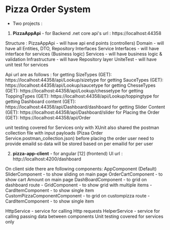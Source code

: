 # Pizza Order System
- Two projects :
1. **PizzaAppApi** - for Backend .net core api's
url : https://localhost:44358

Structure :
PizzaAppApi - will have api end points (controllers)
Domain - will have all Entities, DTO, Repository Interfaces
Service Interfaces - will have interface for services (Business logic)
Services - will have business logic & validation
Infrastructure - will have Repository layer
UniteTest - will have unit test for services


Api url are as follows : 
for getting SizeTypes (GET): https://localhost:44358/api/Lookup/sizetype
for getting SauceTypes (GET): https://localhost:44358/api/Lookup/saucetype
for getting ChesseTypes (GET): https://localhost:44358/api/Lookup/chessetype
for getting ToppingTypes (GET): https://localhost:44358/api/Lookup/toppingtype
for getting Dashboard content (GET): https://localhost:44358/api/Dashboard/dashboard
for getting Slider Content (GET): https://localhost:44358/api/Dashboard/slider
for Placing the Order (GET): https://localhost:44358/api/Order

unit testing covered for Services only with XUnit
also shared the postman collection file with input payloads (Pizaa Order Service.postman_collection.json)
before placing the order user need to provide emaild so data will be stored based on per emailid for per user

2. **pizza-app-client** - for angular [12] (frontend) UI
url : http://localhost:4200/dashboard

On client side there are following components:
AppComponent (Default)
SliderComponent - to show sliding on main page
OrderCartComponent - to show cart Amount on main page
DashBoardComponent - to grid on dashboard route
	- GridComponent - to show grid with multiple items
	- CardItemComponent - to show single item
CustomPizzaComponentComponent - to grid on custompizza route
	- CardItemComponent - to show single item
	
HttpService - service for calling Http requests
HelperService - service for calling passing data between components
Unit testing covered for services only